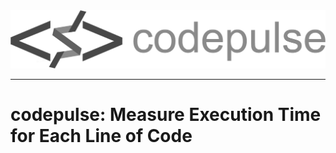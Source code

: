 <div align="center">
  <img src="static/img/final1.png"><br>
</div>

-----------------

# codepulse: Measure Execution Time for Each Line of Code
